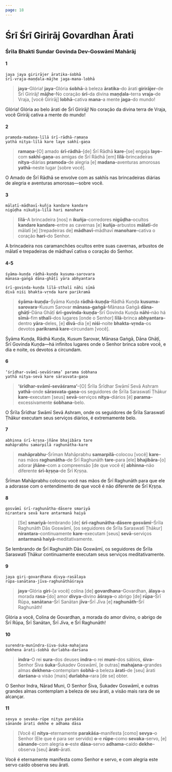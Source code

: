 ```yaml
---
page: 18
---
```


# Śrī Śrī Girirāj Govardhan Ārati

### Śrīla Bhakti Sundar Govinda Dev-Goswāmī Mahārāj

#### 1

    jaya jaya girirājer āratika-śobhā
    śrī-vraja-maṇḍala-mājhe jaga-mana-lobhā

> **jaya**–Glória! **jaya**–Glória **śobhā**–à beleza **āratika**–do ārati **girirājer**–de Śrī Girirāj! **mājhe**–No coração **śrī**–da divina **maṇḍala**–terra **vraja**–de Vraja, [você Girirāj] **lobhā**–cativa **mana**–a mente **jaga**–do mundo!

Glória! Glória ao belo ārati de Śrī Girirāj! No coração da divina terra de Vraja, você Girirāj cativa a mente do mundo!

#### 2

    pramoda-madana-līlā śrī-rādhā-ramaṇa
    yathā nitya-līlā kare laye sakhī-gaṇa

> **ramaṇa**–[O] amado **śrī-rādhā**–[de] Śrī Rādhā **kare**–[se] engaja **laye**–com **sakhī-gaṇa**–as amigas de Śrī Rādhā [em] **līlā**–brincadeiras **nitya**–diárias **pramoda**–de alegria [e] **madana**–aventuras amorosas **yathā**–neste lugar [sobre você].

O Amado de Śrī Rādhā se envolve com as sakhīs nas brincadeiras diárias de alegria e aventuras amorosas—sobre você.

#### 3

    mālatī-mādhavī-kuñja kandare kandare
    nigūḍha nikuñja-līlā hari manohare

> **līlā**–A brincadeira [nos] n **ikuñja**–corredores **nigūḍha**–ocultos **kandare kandare**–entre as cavernas [e] **kuñja**–arbustos **mālatī**–de mālatī [e] [trepadeiras de] **mādhavī**–mādhavī **manohare**–cativa o coração **hari**–do Senhor.

A brincadeira nos caramanchões ocultos entre suas cavernas, arbustos de mālatī e trepadeiras de mādhavī cativa o coração do Senhor.

#### 4-5

    śyāma-kuṇḍa rādhā-kuṇḍa kusuma-sarovara
    mānasa-gaṅgā dāna-ghāṭī yāra abhyantara

    śrī-govinda-kuṇḍa līlā-sthalī nāhi sīmā
    divā niśi bhakta-vṛnda kare parikramā

> **śyāma-kuṇḍa**–Śyāma Kuṇḍa **rādhā-kuṇḍa**–Rādhā Kuṇḍa **kusuma-sarovara**–Kusum Sarovar **mānasa-gaṅgā**–Mānasa Gaṅgā **dāna-ghāṭī**–Dāna Ghāṭī **śrī-govinda-kuṇḍa**–Śrī Govinda Kuṇḍa **nāhi**–não há **sīmā**–fim **sthalī**–dos lugares [onde o Senhor] **līlā**–brinca **abhyantara**–dentro **yāra**–deles, [e] **divā**–dia [e] **niśi**–noite **bhakta-vṛnda**–os devotos **parikramā kare**–circundam [você].

Śyāma Kuṇḍa, Rādhā Kuṇḍa, Kusum Sarovar, Mānasa Gaṅgā, Dāna Ghāṭī, Śrī Govinda Kuṇḍa—há infinitos lugares onde o Senhor brinca sobre você, e dia e noite, os devotos a circundam.

#### 6

    ‘śrīdhar-svāmī-sevāśrama’ parama śobhana
    yathā nitya-sevā kare sārasvata-gaṇa

> **‘śrīdhar-svāmī-sevāśrama’**–[O] Śrīla Śrīdhar Swāmī Sevā Ashram **yathā**–onde **sārasvata-gaṇa**–os seguidores de Śrīla Saraswatī Ṭhākur **kare**–executam [seus] **sevā**–serviços **nitya**–diários [é] **parama**–excessivamente **śobhana**–belo.

O Śrīla Śrīdhar Swāmī Sevā Ashram, onde os seguidores de Śrīla Saraswatī Ṭhākur executam seus serviços diários, é extremamente belo.

#### 7

    abhinna śrī-kṛṣṇa-jñāne bhajibāra tare
    mahāprabhu samarpilā raghunātha-kare

> **mahāprabhu**–Śrīman Mahāprabhu **samarpilā**–colocou [você] **kare**–nas mãos **raghunātha**–de Śrī Raghunāth **tare**–para [ele] **bhajibāra**–[o] adorar **jñāne**–com a compreensão [de que você é] **abhinna**–não diferente **śrī-kṛṣṇa**–de Śrī Kṛṣṇa.

Śrīman Mahāprabhu colocou você nas mãos de Śrī Raghunāth para que ele a adorasse com o entendimento de que você é não diferente de Śrī Kṛṣṇa.

#### 8

    gosvāmī śrī-raghunātha-dāsere smariyā
    nirantara sevā kare antarmanā haiyā

> [Se] **smariyā**–lembrando [de] **śrī-raghunātha-dāsere gosvāmī**–Śrīla Raghunāth Dās Goswāmī, [os seguidores de Śrīla Saraswatī Ṭhākur] **nirantara**–continuamente **kare**–executam [seus] **sevā**–serviços **antarmanā haiyā**–meditativamente.

Se lembrando de Śrī Raghunāth Dās Goswāmī, os seguidores de Śrīla Saraswatī Ṭhākur continuamente executam seus serviços meditativamente.

#### 9

    jaya giri-govardhana divya-rasālaya
    rūpa-sanātana-jīva-raghunāthāśraya

> **jaya**–Glória **giri**–[a você] colina [de] **govardhana**–Govardhan, **ālaya**–a morada **rasa**–[do] amor **divya**–divino **āśraya**–o abrigo [de] **rūpa**–Śrī Rūpa, **sanātana**–Śrī Sanātan **jīva**–Śrī Jīva [e] **raghunāth**–Śrī Raghunāth!

Glória a você, Colina de Govardhan, a morada do amor divino, o abrigo de Śrī Rūpa, Śrī Sanātan, Śrī Jīva, e Śrī Raghunāth!

#### 10

    surendra-munīndra-śiva-śuka-mahajana
    dekhena ārati-śobhā durlabha-darśana

> **indra**–O rei **sura**–dos deuses **indra**–o rei **muni**–dos sábios, **śiva**–Senhor Śiva **śuka**–Śukadev Goswāmī, [e outras] **mahajana**–grandes almas **dekhena**–contemplam **śobhā**–a beleza **ārati**–de [seu] ārati **darśana**–a visão [mais] **durlabha**–rara [de se] obter.

O Senhor Indra, Nārad Muni, O Senhor Śiva, Śukadev Goswāmī, e outras grandes almas contemplam a beleza de seu ārati, a visão mais rara de se alcançar.

#### 11

    sevya o sevaka-rūpe nitya parakāśa
    sānande ārati dekhe e adhama dāsa

> [Você é] **nitya**–eternamente **parakāśa**–manifesta [como] **sevya**–o Senhor (Ele que é para ser servido) **o**–e **rūpe**–como **sevaka**–servo, [e] **sānande**–com alegria **e**–este **dāsa**–servo **adhama**–caído **dekhe**–observa [seu] **ārati**–ārati.

Você é eternamente manifesta como Senhor e servo, e com alegria este servo caído observa seu ārati.

